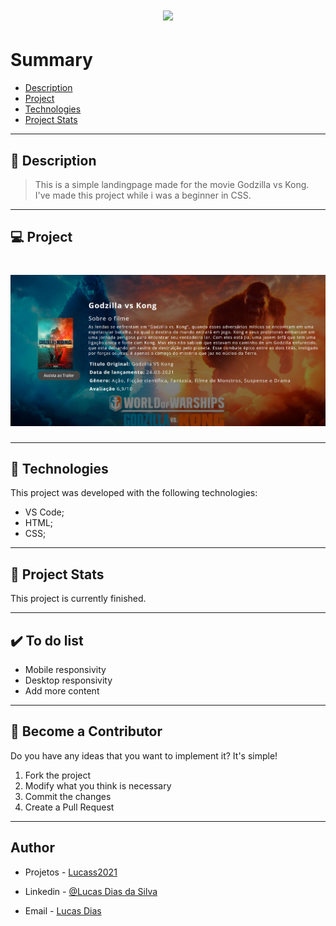 <h1 align="center">
    <img src="./git/capa.jpg"/>
</h1>

# Summary

- [Description](#📝-Description)
- [Project](#💻-Project)
- [Technologies](#🚀-Technologies)
- [Project Stats](#🎯-Project-Stats)

---

## 📝 Description

>This is a simple landingpage made for the movie Godzilla vs Kong.
> I've made this project while i was a beginner in CSS.


---

## 💻 Project


<h1 align="center">
    <img src="./git/projeto.jpg"/>
</h1>



---

## 🚀 Technologies
This project was developed with the following technologies:
* VS Code;
* HTML;
* CSS;



---

## 🎯 Project Stats

This project is currently finished.


---

## :heavy_check_mark: To do list

- Mobile responsivity
- Desktop responsivity
- Add more content

---

## :handshake: Become a Contributor

Do you have any ideas that you want to implement it? It's simple!

1. Fork the project
2. Modify what you think is necessary
3. Commit the changes
4. Create a Pull Request

---

## Author

- Projetos - [Lucass2021](https://github.com/Lucass2021)

- Linkedin - [@Lucas Dias da Silva](https://www.linkedin.com/in/lucas-dias-da-silva-118954199/)

- Email - [Lucas Dias](mailto:lucas.allx@hotmail.com")
